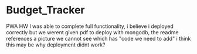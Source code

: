 # Budget_Tracker
PWA HW
I was able to complete full functionality, i believe i deployed correctly but we werent given pdf to deploy with mongodb, the readme references a picture we cannot see which has "code we need to add" i think this may be why deployment didnt work?
